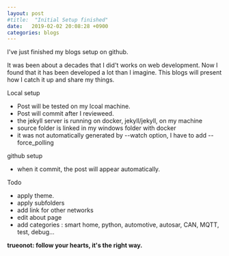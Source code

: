 ```yaml
---
layout: post
#title:  "Initial Setup finished"
date:   2019-02-02 20:08:28 +0900
categories: blogs
---
```

I've just finished my blogs setup on github.

It was been about a decades that I did't works on web development. Now I found that it has been developed a lot than I imagine. This blogs will present how I catch it up and share my things.

Local setup
 - Post will be tested on my lcoal machine.
 - Post will commit after I revieweed. 
 - the jekyll server is running on docker, jekyll/jekyll, on my machine
 - source folder is linked in my windows folder with docker
 - it was not automatically generated by --watch option, I have to add --force_polling
 
github setup 
 - when it commit, the post will appear automatically.
 
 
 Todo
  - apply theme.
  - apply subfolders
  - add link for other networks
  - edit about page
  - add categories : smart home, python, automotive, autosar, CAN, MQTT, test, debug...



**trueonot: follow your hearts, it's the right way.**